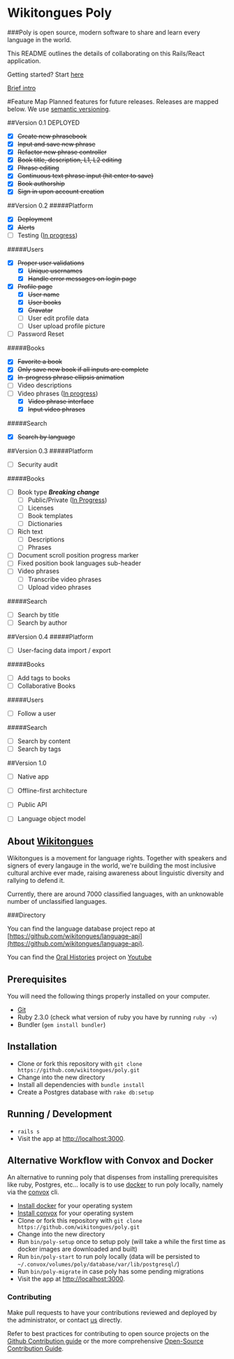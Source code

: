# Wikitongues Poly

###Poly is open source, modern software to share and learn every language in the world.

This README outlines the details of collaborating on this Rails/React application.

Getting started? Start [here](#prerequisites)

[Brief intro](https://youtu.be/TgTn8HlUVZo)

#Feature Map
Planned features for future releases. Releases are mapped below. We use [semantic versioning](http://semver.org/).

##Version 0.1 DEPLOYED
- [x] ~~Create new phrasebook~~
- [x] ~~Input and save new phrase~~
- [x] ~~Refactor new phrase controller~~
- [x] ~~Book title, description, L1, L2 editing~~
- [x] ~~Phrase editing~~
- [x] ~~Continuous text phrase input (hit enter to save)~~
- [x] ~~Book authorship~~
- [x] ~~Sign in upon account creation~~

##Version 0.2
#####Platform
- [x] ~~Deployment~~
- [x] ~~Alerts~~
- [ ] Testing ([In progress](https://github.com/wikitongues/poly/tree/79-improve-unit-test-coverage))

#####Users
- [x] ~~Proper user validations~~
  - [x] ~~Unique usernames~~
  - [x] ~~Handle error messages on login page~~
- [x] ~~Profile page~~
  - [x] ~~User name~~
  - [x] ~~User books~~
  - [x] ~~Gravatar~~
  - [ ] User edit profile data
  - [ ] User upload profile picture
- [ ] Password Reset

#####Books
- [x] ~~Favorite a book~~
- [x] ~~Only save new book if all inputs are complete~~
- [x] ~~In-progress phrase ellipsis animation~~
- [ ] Video descriptions
- [ ] Video phrases ([In progress](https://github.com/wikitongues/poly/tree/video-comp-ben))
  - [x] ~~Video phrase interface~~
  - [x] ~~Input video phrases~~

#####Search
- [x] ~~Search by language~~

##Version  0.3
#####Platform
- [ ] Security audit

#####Books
- [ ] Book type ***Breaking change***
  - [ ] Public/Private ([In Progress](https://github.com/wikitongues/poly/tree/draft-books))
  - [ ] Licenses
  - [ ] Book templates
  - [ ] Dictionaries
- [ ] Rich text
  - [ ] Descriptions
  - [ ] Phrases
- [ ] Document scroll position progress marker
- [ ] Fixed position book languages sub-header
- [ ] Video phrases
  - [ ] Transcribe video phrases
  - [ ] Upload video phrases

#####Search
- [ ] Search by title
- [ ] Search by author

##Version 0.4
#####Platform
- [ ] User-facing data import / export

#####Books
- [ ] Add tags to books
- [ ] Collaborative Books

#####Users
- [ ] Follow a user

#####Search
- [ ] Search by content
- [ ] Search by tags

##Version 1.0
- [ ] Native app
- [ ] Offline-first architecture
- [ ] Public API
- [ ] Language object model


## About [Wikitongues](www.wikitongues.org)
Wikitongues is a movement for language rights.
Together with speakers and signers of every langauge in the world, we're building the most inclusive cultural archive ever made, raising awareness about linguistic diversity and rallying to defend it.

Currently, there are around 7000 classified languages, with an unknowable number of unclassified languages.


<!-- ### Community -->
<!-- Join us on our open [Slack](http://wikitongues-slack.herokuapp.com/) channel. -->

###Directory


You can find the language database project repo at [https://github.com/wikitongues/language-api](https://github.com/wikitongues/language-api).

You can find the [Oral Histories](https://youtube.com/wikitongues) project on [Youtube](https://youtube.com/wikitongues)



## Prerequisites
You will need the following things properly installed on your computer.

* [Git](http://git-scm.com/)
* Ruby 2.3.0 (check what version of ruby you have by running `ruby -v`)
* Bundler (`gem install bundler`)

## Installation
* Clone or fork this repository with `git clone https://github.com/wikitongues/poly.git`
* Change into the new directory
* Install all dependencies with `bundle install`
* Create a Postgres database with `rake db:setup`

## Running / Development
* `rails s`
* Visit the app at [http://localhost:3000](http://localhost:3000).

## Alternative Workflow with Convox and Docker

An alternative to running poly that dispenses from installing prerequisites like ruby, Postgres, etc... locally is to use [docker](https://www.docker.com/) to run poly locally, namely via the [convox](https://convox.com/) cli.

* [Install docker](https://www.docker.com/products/docker) for your operating system
* [Install convox](https://dl.equinox.io/convox/convox/stable) for your operating system
* Clone or fork this repository with `git clone https://github.com/wikitongues/poly.git`
* Change into the new directory
* Run `bin/poly-setup` once to setup poly (will take a while the first time as docker images are downloaded and built)
* Run `bin/poly-start` to run poly locally (data will be persisted to `~/.convox/volumes/poly/database/var/lib/postgresql/`)
* Run `bin/poly-migrate` in case poly has some pending migrations
* Visit the app at [http://localhost:3000](http://localhost:3000).

### Contributing

Make pull requests to have your contributions reviewed and deployed by the administrator, or contact [us](https://github.com/FredericoAndrade) directly.

Refer to best practices for contributing to open source projects on the [Github Contribution guide](https://guides.github.com/activities/contributing-to-open-source/) or the more comprehensive [Open-Source Contribution Guide](http://www.contribution-guide.org/).
